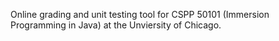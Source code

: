 Online grading and unit testing tool for CSPP 50101 (Immersion Programming in Java) at the Unviersity of Chicago.
